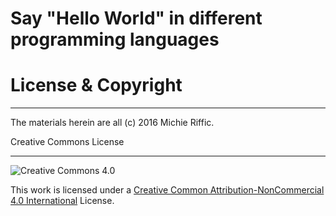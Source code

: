 # Say "Hello World" in different programming languages


# License & Copyright
* * *

The materials herein are all (c) 2016 Michie Riffic.

Creative Commons License
* * *

![Creative Commons 4.0](https://licensebuttons.net/l/by-nc/3.0/88x31.png)

This work is licensed under a [Creative Common Attribution-NonCommercial 4.0 International](https://creativecommons.org/licenses/by-nc/4.0/) License.